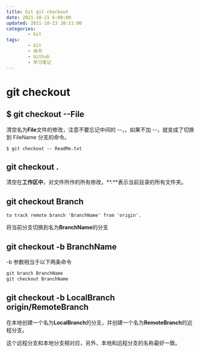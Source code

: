 ```yaml
---
title: Git git checkout
date: 2021-10-21 6:00:00
updated: 2021-10-23 20:11:00
categories:
        - Git
tags:
        - Git
        - 命令
        - Github
        - 学习笔记
---
```


# git checkout

## $ git checkout --File

清空名为**File**文件的修改，注意不要忘记中间的 --，，如果不加 --，就变成了切换到 FileName 分支的命令。

```
$ git checkout -- ReadMe.txt
```

## git checkout .

清空在**工作区中**，对文件所作的所有修改，**.**表示当前目录的所有文件夹。

## git checkout Branch

```
to track remote branch 'BranchName' from 'origin'.
```

将当前分支切换到名为**BranchName**的分支

## git checkout -b BranchName

-b 参数相当于以下两条命令

```cmd
git branch BranchName
git checkout BranchName
```

## git checkout -b LocalBranch origin/RemoteBranch

在本地创建一个名为**LocalBranch**的分支，并创建一个名为**RemoteBranch**的远程分支。

这个远程分支和本地分支相对应，另外，本地和远程分支的名称最好一致。
